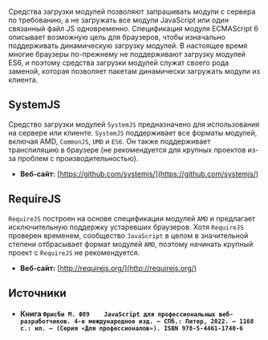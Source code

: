 Средства загрузки модулей позволяют запрашивать модули с сервера по требованию, а не загружать все модули JavaScript или один связанный файл JS одновременно. Спецификация модуля ECMAScript 6 описывает возможную цель для браузеров, чтобы изначально поддерживать динамическую загрузку модулей. В настоящее время многие браузеры по-прежнему не поддерживают загрузку модулей ES6, и поэтому средства загрузки модулей служат своего рода заменой, которая позволяет пакетам динамически загружать модули из клиента.

## SystemJS

Средство загрузки модулей `SystemJS` предназначено для использования на сервере или клиенте. `SystemJS` поддерживает все форматы модулей, включая AMD, `CommonJS`, `UMD` и `ES6`. Он также поддерживает транспиляцию в браузере (не рекомендуется для крупных проектов из-за проблем с производительностью).

- **Веб-сайт:** [https://github.com/systemjs/](https://github.com/systemjs/)

## RequireJS

`RequireJS` построен на основе спецификации модулей `AMD` и предлагает исключительную поддержку устаревших браузеров. Хотя `RequireJS` проверен временем, сообщество `JavaScript` в целом в значительной степени отбрасывает формат модулей `AMD`, поэтому начинать крупный проект с `RequireJS` не рекомендуется.

- **Веб-сайт:** [http://requirejs.org/](http://requirejs.org/)

## Источники
- #### Книга  `Фрисби М. Ф89	JavaScript для профессиональных веб-разработчиков. 4-е международное изд. — СПб.: Питер, 2022. — 1168 с.: ил. — (Серия «Для профессионалов»). ISBN 978-5-4461-1740-6`